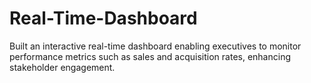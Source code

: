 # Real-Time-Dashboard
Built an interactive real-time dashboard enabling executives to monitor performance metrics such as sales and acquisition rates, enhancing stakeholder engagement. 
